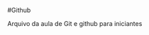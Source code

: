 #Github

Arquivo da aula de Git e github para iniciantes






























































































































































































































